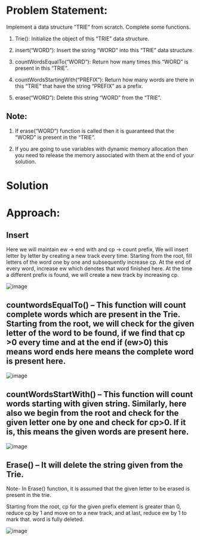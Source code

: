 # Problem Statement:
Implement a data structure ”TRIE” from scratch. Complete some functions.

1) Trie(): Initialize the object of this “TRIE” data structure.

2) insert(“WORD”): Insert the string “WORD”  into this “TRIE” data structure.

3) countWordsEqualTo(“WORD”): Return how many times this “WORD” is present in this “TRIE”.

4) countWordsStartingWith(“PREFIX”): Return how many words are there in this “TRIE” that have the string “PREFIX” as a prefix.

5) erase(“WORD”): Delete this string “WORD” from the “TRIE”.


## Note:
1. If erase(“WORD”) function is called then it is guaranteed that the “WORD” is present in the “TRIE”.

2. If you are going to use variables with dynamic memory allocation then you need to release the memory associated with them at the end of your solution.

# Solution

# Approach: 

## Insert
Here we will maintain ew -> end with  and  cp -> count prefix,
We will insert letter by letter by creating a new track every time. Starting from the root, fill letters of the word one by one and subsequently increase cp. At the end of every word, increase ew which denotes that word finished here. At the time a different prefix is found, we will create a new track by increasing cp.

![image](https://user-images.githubusercontent.com/77964981/173284186-c27e86f1-daff-4e25-8f40-9404d3e007dd.png)


## countwordsEqualTo() – This function will count complete words which are present in the Trie. Starting from the root, we will check for the given letter of the word to be found, if we find that cp >0 every time and at the end if (ew>0) this means word ends here means the complete word is present here.

![image](https://user-images.githubusercontent.com/77964981/173284264-9efbbb3f-1c56-41b6-8899-9332af56bd97.png)


## countWordsStartWith() – This function will count words starting with given string. Similarly, here also we begin from the root and check for the given letter one by one and check for cp>0. If it is, this means the given words are present here.

![image](https://user-images.githubusercontent.com/77964981/173284328-bd3844b7-a71c-4c0d-acdf-189f66dd88eb.png)


## Erase() – It will delete the string given from the Trie.

Note- In Erase() function, it is assumed that the given letter to be erased is present in the trie.

Starting from the root, cp for the given prefix element is greater than 0, reduce cp by 1 and move on to a new track, and at last, reduce ew by 1  to mark that. word is fully deleted.

![image](https://user-images.githubusercontent.com/77964981/173284393-ff008202-5858-4775-b560-86688948b9b9.png)
